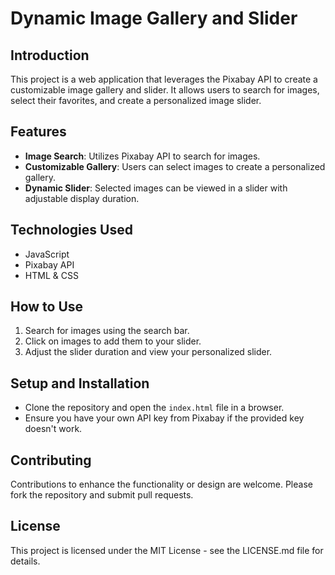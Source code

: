 # Dynamic Image Gallery and Slider

## Introduction
This project is a web application that leverages the Pixabay API to create a customizable image gallery and slider. It allows users to search for images, select their favorites, and create a personalized image slider.

## Features
- **Image Search**: Utilizes Pixabay API to search for images.
- **Customizable Gallery**: Users can select images to create a personalized gallery.
- **Dynamic Slider**: Selected images can be viewed in a slider with adjustable display duration.

## Technologies Used
- JavaScript
- Pixabay API
- HTML & CSS

## How to Use
1. Search for images using the search bar.
2. Click on images to add them to your slider.
3. Adjust the slider duration and view your personalized slider.

## Setup and Installation
- Clone the repository and open the `index.html` file in a browser.
- Ensure you have your own API key from Pixabay if the provided key doesn't work.

## Contributing
Contributions to enhance the functionality or design are welcome. Please fork the repository and submit pull requests.

## License
This project is licensed under the MIT License - see the LICENSE.md file for details.
